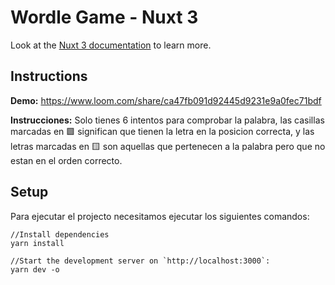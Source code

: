 # Wordle Game - Nuxt 3
Look at the [Nuxt 3 documentation](https://nuxt.com/docs/getting-started/introduction) to learn more.

## Instructions
**Demo:** https://www.loom.com/share/ca47fb091d92445d9231e9a0fec71bdf

**Instrucciones:** Solo tienes 6 intentos para comprobar la palabra, las casillas marcadas en  🟩 significan que tienen la letra en la posicion correcta, y las letras marcadas en 🟨 son aquellas que pertenecen a la palabra pero que no estan en el orden correcto.
## Setup
Para ejecutar el projecto necesitamos ejecutar los siguientes comandos:
```
//Install dependencies
yarn install

//Start the development server on `http://localhost:3000`:
yarn dev -o
```
